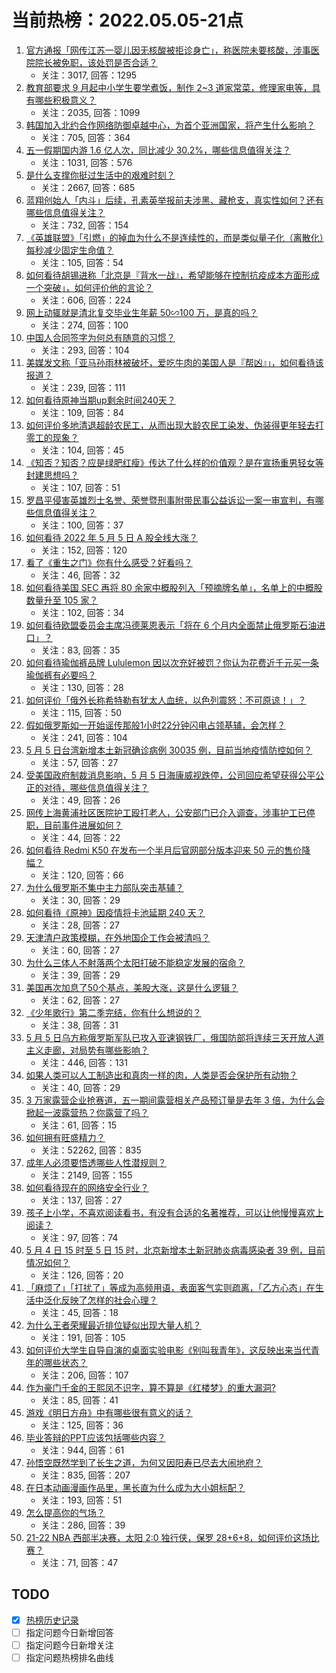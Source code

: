 # 当前热榜：2022.05.05-21点
1. [官方通报「网传江苏一婴儿因无核酸被拒诊身亡」，称医院未要核酸，涉事医院院长被免职，该处罚是否合适？](https://www.zhihu.com/question/531404233)
    * 关注：3017, 回答：1295
2. [教育部要求 9 月起中小学生要学煮饭，制作 2~3 道家常菜，修理家电等，具有哪些积极意义？](https://www.zhihu.com/question/531443999)
    * 关注：2035, 回答：1099
3. [韩国加入北约合作网络防御卓越中心，为首个亚洲国家，将产生什么影响？](https://www.zhihu.com/question/531456439)
    * 关注：705, 回答：364
4. [五一假期国内游 1.6 亿人次，同比减少 30.2%，哪些信息值得关注？](https://www.zhihu.com/question/531345230)
    * 关注：1031, 回答：576
5. [是什么支撑你挺过生活中的艰难时刻？](https://www.zhihu.com/question/530102091)
    * 关注：2667, 回答：685
6. [蓝翔创始人「内斗」后续，孔素英举报前夫涉黑、藏枪支，真实性如何？还有哪些信息值得关注？](https://www.zhihu.com/question/531423428)
    * 关注：732, 回答：154
7. [《英雄联盟》「引燃」的掉血为什么不是连续性的，而是类似量子化（离散化）每秒减少固定生命值？](https://www.zhihu.com/question/525180288)
    * 关注：105, 回答：54
8. [如何看待胡锡进称「北京是『背水一战』，希望能够在控制抗疫成本方面形成一个突破」，如何评价他的言论？](https://www.zhihu.com/question/531457314)
    * 关注：606, 回答：224
9. [网上动辄就是清北复交毕业生年薪 50∽100 万，是真的吗？](https://www.zhihu.com/question/531196159)
    * 关注：274, 回答：100
10. [中国人合同签字为何总有随意的习惯？](https://www.zhihu.com/question/530439453)
    * 关注：293, 回答：104
11. [美媒发文称「亚马孙雨林被破坏，爱吃牛肉的美国人是『帮凶』」，如何看待该报道？](https://www.zhihu.com/question/531316128)
    * 关注：239, 回答：111
12. [如何看待原神当期up剩余时间240天？](https://www.zhihu.com/question/531426801)
    * 关注：109, 回答：84
13. [如何评价多地清退超龄农民工，从而出现大龄农民工染发、伪装得更年轻去打零工的现象？](https://www.zhihu.com/question/531440955)
    * 关注：104, 回答：45
14. [《知否？知否？应是绿肥红瘦》传达了什么样的价值观？是在宣扬重男轻女等封建思想吗？](https://www.zhihu.com/question/508563865)
    * 关注：107, 回答：51
15. [罗昌平侵害英雄烈士名誉、荣誉暨刑事附带民事公益诉讼一案一审宣判，有哪些信息值得关注？](https://www.zhihu.com/question/531471356)
    * 关注：100, 回答：37
16. [如何看待 2022 年 5 月 5 日 A 股全线大涨？](https://www.zhihu.com/question/531449428)
    * 关注：152, 回答：120
17. [看了《重生之门》你有什么感受？好看吗？](https://www.zhihu.com/question/530844794)
    * 关注：46, 回答：32
18. [如何看待美国 SEC 再将 80 余家中概股列入「预摘牌名单」，名单上的中概股数量升至 105 家？](https://www.zhihu.com/question/531407192)
    * 关注：102, 回答：34
19. [如何看待欧盟委员会主席冯德莱恩表示「将在 6 个月内全面禁止俄罗斯石油进口」？](https://www.zhihu.com/question/531316668)
    * 关注：83, 回答：35
20. [如何看待瑜伽裤品牌 Lululemon 因以次充好被罚？你认为花费近千元买一条瑜伽裤有必要吗？](https://www.zhihu.com/question/531419518)
    * 关注：130, 回答：28
21. [如何评价「俄外长称希特勒有犹太人血统，以色列震怒：不可原谅！」？](https://www.zhihu.com/question/531201726)
    * 关注：115, 回答：50
22. [假如俄罗斯如一开始谣传那般1小时22分钟闪电占领基辅，会怎样？](https://www.zhihu.com/question/526750638)
    * 关注：241, 回答：104
23. [5 月 5 日台湾新增本土新冠确诊病例 30035 例，目前当地疫情防控如何？](https://www.zhihu.com/question/531448229)
    * 关注：57, 回答：27
24. [受美国政府制裁消息影响，5 月 5 日海康威视跌停，公司回应希望获得公平公正的对待，哪些信息值得关注？](https://www.zhihu.com/question/531426311)
    * 关注：49, 回答：26
25. [网传上海黄浦社区医院护工殴打老人，公安部门已介入调查，涉事护工已停职，目前事件进展如何？](https://www.zhihu.com/question/531441215)
    * 关注：44, 回答：22
26. [如何看待 Redmi K50 在发布一个半月后官网部分版本迎来 50 元的售价降幅？](https://www.zhihu.com/question/530488909)
    * 关注：120, 回答：66
27. [为什么俄罗斯不集中主力部队突击基辅？](https://www.zhihu.com/question/531224257)
    * 关注：30, 回答：29
28. [如何看待《原神》因疫情将卡池延期 240 天？](https://www.zhihu.com/question/531436944)
    * 关注：28, 回答：27
29. [天津清户政策模糊，在外地国企工作会被清吗？](https://www.zhihu.com/question/531061432)
    * 关注：60, 回答：27
30. [为什么三体人不射落两个太阳打破不能稳定发展的宿命？](https://www.zhihu.com/question/531234170)
    * 关注：39, 回答：29
31. [美国再次加息了50个基点，美股大涨，这是什么逻辑？](https://www.zhihu.com/question/531401437)
    * 关注：62, 回答：27
32. [《少年歌行》第二季完结，你有什么想说的？](https://www.zhihu.com/question/531292351)
    * 关注：38, 回答：31
33. [5 月 5 日乌方称俄罗斯军队已攻入亚速钢铁厂，俄国防部将连续三天开放人道主义走廊，对局势有哪些影响？](https://www.zhihu.com/question/531404719)
    * 关注：446, 回答：131
34. [如果人类可以人工制造出和真肉一样的肉，人类是否会保护所有动物？](https://www.zhihu.com/question/530894687)
    * 关注：40, 回答：29
35. [3 万家露营企业抢赛道，五一期间露营相关产品预订量是去年 3 倍，为什么会掀起一波露营热？你露营了吗？](https://www.zhihu.com/question/529197267)
    * 关注：61, 回答：15
36. [如何拥有旺盛精力？](https://www.zhihu.com/question/21671881)
    * 关注：52262, 回答：835
37. [成年人必须要悟透哪些人性潜规则？](https://www.zhihu.com/question/483436112)
    * 关注：2149, 回答：155
38. [如何看待现在的网络安全行业？](https://www.zhihu.com/question/512810432)
    * 关注：137, 回答：27
39. [孩子上小学，不喜欢阅读看书，有没有合适的名著推荐，可以让他慢慢喜欢上阅读？](https://www.zhihu.com/question/531133909)
    * 关注：97, 回答：74
40. [5 月 4 日 15 时至 5 日 15 时，北京新增本土新冠肺炎病毒感染者 39 例，目前情况如何？](https://www.zhihu.com/question/531472619)
    * 关注：126, 回答：20
41. [「麻烦了」「打扰了」等成为高频用语，表面客气实则疏离，「乙方心态」在生活中泛化反映了怎样的社会心理？](https://www.zhihu.com/question/531431278)
    * 关注：45, 回答：18
42. [为什么王者荣耀最近排位疑似出现大量人机？](https://www.zhihu.com/question/367180730)
    * 关注：191, 回答：105
43. [如何评价大学生自导自演的桌面实验电影《别叫我青年》，这反映出来当代青年的哪些状态？](https://www.zhihu.com/question/531290903)
    * 关注：206, 回答：107
44. [作为豪门千金的王熙凤不识字，算不算是《红楼梦》的重大漏洞?](https://www.zhihu.com/question/529958251)
    * 关注：85, 回答：41
45. [游戏《明日方舟》中有哪些很有意义的话？](https://www.zhihu.com/question/526277671)
    * 关注：125, 回答：36
46. [毕业答辩的PPT应该包括哪些内容？](https://www.zhihu.com/question/278377428)
    * 关注：944, 回答：61
47. [孙悟空既然学到了长生之道，为何又因阳寿已尽去大闹地府？](https://www.zhihu.com/question/34832301)
    * 关注：835, 回答：207
48. [在日本动画漫画作品里，黑长直为什么成为大小姐标配？](https://www.zhihu.com/question/530222361)
    * 关注：193, 回答：51
49. [怎么提高你的气场？](https://www.zhihu.com/question/529304562)
    * 关注：286, 回答：39
50. [21-22 NBA 西部半决赛，太阳 2:0 独行侠，保罗 28+6+8，如何评价这场比赛？](https://www.zhihu.com/question/531411327)
    * 关注：71, 回答：47
## TODO
* [x] [热榜历史记录](hot_history/AllHot.md)
* [ ] 指定问题今日新增回答
* [ ] 指定问题今日新增关注
* [ ] 指定问题热榜排名曲线
